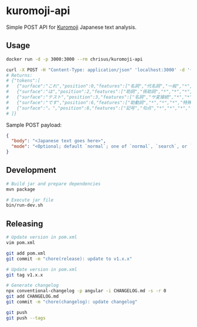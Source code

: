 # kuromoji-api

Simple POST API for [Kuromoji](https://github.com/atilika/kuromoji) Japanese text analysis.

## Usage

```sh
docker run -d -p 3000:3000 --rm chrisus/kuromoji-api

curl -X POST -H "Content-Type: application/json" 'localhost:3000' -d '{ "mode":"normal", "body": "これはテストです。" }'
# Returns:
# {"tokens":[
#   {"surface":"これ","position":0,"features":["名詞","代名詞","一般","*","*","*","これ","コレ","コレ"]},
#   {"surface":"は","position":2,"features":["助詞","係助詞","*","*","*","*","は","ハ","ワ"]},
#   {"surface":"テスト","position":3,"features":["名詞","サ変接続","*","*","*","*","テスト","テスト","テスト"]},
#   {"surface":"です","position":6,"features":["助動詞","*","*","*","特殊・デス","基本形","です","デス","デス"]},
#   {"surface":"。","position":8,"features":["記号","句点","*","*","*","*","。","。","。"]}
# ]}
```

Sample POST payload:

```json
{
  "body": "<Japanese text goes here>",
  "mode": "<Optional; default `normal`; one of `normal`, `search`, or `extended`>"
}
```

## Development

```sh
# Build jar and prepare dependencies
mvn package

# Execute jar file
bin/run-dev.sh
```

## Releasing

```sh
# Update version in pom.xml
vim pom.xml

git add pom.xml
git commit -m "chore(release): update to v1.x.x"

# Update version in pom.xml
git tag v1.x.x

# Generate changelog
npx conventional-changelog -p angular -i CHANGELOG.md -s -r 0
git add CHANGELOG.md
git commit -m "chore(changelog): update changelog"

git push
git push --tags
```
